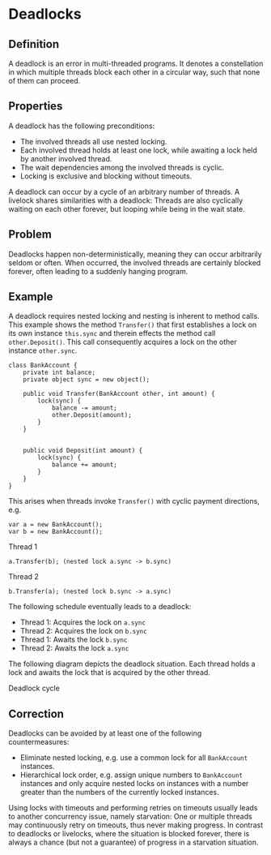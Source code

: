 # Deadlocks

## Definition

A deadlock is an error in multi-threaded programs. It denotes a constellation in which multiple threads block each other in a circular way, such that none of them can proceed.

## Properties

A deadlock has the following preconditions:

* The involved threads all use nested locking.
* Each involved thread holds at least one lock, while awaiting a lock held by another involved thread.
* The wait dependencies among the involved threads is cyclic.
* Locking is exclusive and blocking without timeouts.

A deadlock can occur by a cycle of an arbitrary number of threads. A livelock shares similarities with a deadlock: Threads are also cyclically waiting on each other forever, but looping while being in the wait state.

## Problem

Deadlocks happen non-deterministically, meaning they can occur arbitrarily seldom or often. When occurred, the involved threads are certainly blocked forever, often leading to a suddenly hanging program.

## Example

A deadlock requires nested locking and nesting is inherent to method calls. This example shows the method `Transfer()` that first establishes a lock on its own instance `this.sync` and therein effects the method call `other.Deposit()`. This call consequently acquires a lock on the other instance `other.sync`.

    class BankAccount {
        private int balance;
        private object sync = new object();

        public void Transfer(BankAccount other, int amount) {
            lock(sync) {
                balance -= amount;
                other.Deposit(amount);
            }
        }


        public void Deposit(int amount) {
            lock(sync) {
                balance += amount;
            }
        }
    }

This arises when threads invoke `Transfer()` with cyclic payment directions, e.g.

    var a = new BankAccount();
    var b = new BankAccount();

Thread 1

    a.Transfer(b); (nested lock a.sync -> b.sync)

Thread 2

 	b.Transfer(a); (nested lock b.sync -> a.sync)

The following schedule eventually leads to a deadlock:

* Thread 1: Acquires the lock on `a.sync`
* Thread 2: Acquires the lock on `b.sync`
* Thread 1: Awaits the lock `b.sync`
* Thread 2: Awaits the lock `a.sync`

The following diagram depicts the deadlock situation. Each thread holds a lock and awaits the lock that is acquired by the other thread.

Deadlock cycle

## Correction

Deadlocks can be avoided by at least one of the following countermeasures:

* Eliminate nested locking, e.g. use a common lock for all `BankAccount` instances.
* Hierarchical lock order, e.g. assign unique numbers to `BankAccount` instances and only acquire nested locks on instances with a number greater than the numbers of the currently locked instances.

Using locks with timeouts and performing retries on timeouts usually leads to another concurrency issue, namely starvation: One or multiple threads may continuously retry on timeouts, thus never making progress. In contrast to deadlocks or livelocks, where the situation is blocked forever, there is always a chance (but not a guarantee) of progress in a starvation situation.
